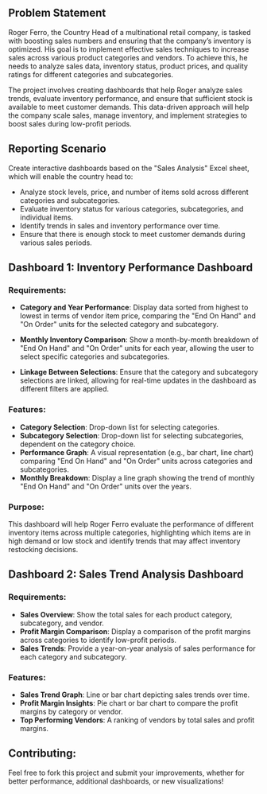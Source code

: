 ## Problem Statement

Roger Ferro, the Country Head of a multinational retail company, is tasked with boosting sales numbers and ensuring that the company’s inventory is optimized. His goal is to implement effective sales techniques to increase sales across various product categories and vendors. To achieve this, he needs to analyze sales data, inventory status, product prices, and quality ratings for different categories and subcategories.

The project involves creating dashboards that help Roger analyze sales trends, evaluate inventory performance, and ensure that sufficient stock is available to meet customer demands. This data-driven approach will help the company scale sales, manage inventory, and implement strategies to boost sales during low-profit periods.

## Reporting Scenario

Create interactive dashboards based on the "Sales Analysis" Excel sheet, which will enable the country head to:

- Analyze stock levels, price, and number of items sold across different categories and subcategories.
- Evaluate inventory status for various categories, subcategories, and individual items.
- Identify trends in sales and inventory performance over time.
- Ensure that there is enough stock to meet customer demands during various sales periods.

## Dashboard 1: Inventory Performance Dashboard

### Requirements:

- **Category and Year Performance**: Display data sorted from highest to lowest in terms of vendor item price, comparing the "End On Hand" and "On Order" units for the selected category and subcategory.
  
- **Monthly Inventory Comparison**: Show a month-by-month breakdown of "End On Hand" and "On Order" units for each year, allowing the user to select specific categories and subcategories.

- **Linkage Between Selections**: Ensure that the category and subcategory selections are linked, allowing for real-time updates in the dashboard as different filters are applied.

### Features:

- **Category Selection**: Drop-down list for selecting categories.
- **Subcategory Selection**: Drop-down list for selecting subcategories, dependent on the category choice.
- **Performance Graph**: A visual representation (e.g., bar chart, line chart) comparing "End On Hand" and "On Order" units across categories and subcategories.
- **Monthly Breakdown**: Display a line graph showing the trend of monthly "End On Hand" and "On Order" units over the years.

### Purpose:

This dashboard will help Roger Ferro evaluate the performance of different inventory items across multiple categories, highlighting which items are in high demand or low stock and identify trends that may affect inventory restocking decisions.

## Dashboard 2: Sales Trend Analysis Dashboard

### Requirements:

- **Sales Overview**: Show the total sales for each product category, subcategory, and vendor.
- **Profit Margin Comparison**: Display a comparison of the profit margins across categories to identify low-profit periods.
- **Sales Trends**: Provide a year-on-year analysis of sales performance for each category and subcategory.

### Features:

- **Sales Trend Graph**: Line or bar chart depicting sales trends over time.
- **Profit Margin Insights**: Pie chart or bar chart to compare the profit margins by category or vendor.
- **Top Performing Vendors**: A ranking of vendors by total sales and profit margins.


## Contributing:

Feel free to fork this project and submit your improvements, whether for better performance, additional dashboards, or new visualizations!
